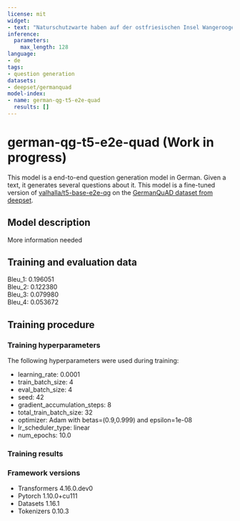 ```yaml
---
license: mit
widget:
- text: "Naturschutzwarte haben auf der ostfriesischen Insel Wangerooge zwei seltene Kurzschnäuzige Seepferdchen entdeckt. Die Tiere seien vergangene Woche bei einer sogenannten Spülsaumkontrolle entdeckt worden, bei der die Strände eigentlich nach Müll und toten Vögeln abgesucht würden, sagte der Geschäftsführer der zuständigen Naturschutz- und Forschungsgemeinschaft Mellumrat, Mathias Heckroth. Dabei seien den Naturschützern am Nordstrand kurz hintereinander die beiden leblosen, nur wenige Zentimeter großen Tiere aufgefallen. Experten der Nationalparkverwaltung bestimmten beide Tiere als Kurzschnäuzige Seepferdchen (Hippocampus hippocampus)."
inference:
  parameters:
    max_length: 128
language:
- de
tags:
- question generation
datasets:
- deepset/germanquad
model-index:
- name: german-qg-t5-e2e-quad
  results: []
---
```


<!-- This model card has been generated automatically according to the information the Trainer had access to. You
should probably proofread and complete it, then remove this comment. -->

# german-qg-t5-e2e-quad (Work in progress)

This model is a end-to-end question generation model in German. Given a text, it generates several questions about it. This model is a fine-tuned version of [valhalla/t5-base-e2e-qg](https://huggingface.co/valhalla/t5-base-e2e-qg) on the [GermanQuAD dataset from deepset](https://huggingface.co/datasets/deepset/germanquad).

## Model description 

More information needed

## Training and evaluation data

Bleu_1: 0.196051  
Bleu_2: 0.122380  
Bleu_3: 0.079980  
Bleu_4: 0.053672  

## Training procedure

### Training hyperparameters

The following hyperparameters were used during training:
- learning_rate: 0.0001
- train_batch_size: 4
- eval_batch_size: 4
- seed: 42
- gradient_accumulation_steps: 8
- total_train_batch_size: 32
- optimizer: Adam with betas=(0.9,0.999) and epsilon=1e-08
- lr_scheduler_type: linear
- num_epochs: 10.0

### Training results



### Framework versions

- Transformers 4.16.0.dev0
- Pytorch 1.10.0+cu111
- Datasets 1.16.1
- Tokenizers 0.10.3
